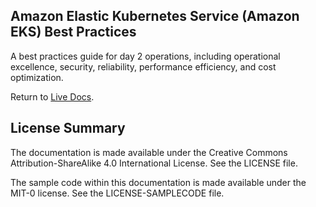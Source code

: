 ## Amazon Elastic Kubernetes Service (Amazon EKS) Best Practices

A best practices guide for day 2 operations, including operational excellence, security, reliability, performance efficiency, and cost optimization.

Return to [Live Docs](https://aws.github.io/aws-eks-best-practices/).

## License Summary

The documentation is made available under the Creative Commons Attribution-ShareAlike 4.0 International License. See the LICENSE file.

The sample code within this documentation is made available under the MIT-0 license. See the LICENSE-SAMPLECODE file.
